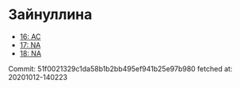 # Зайнуллина
- [16: AC](16.md)
- [17: NA](17.md)
- [18: NA](18.md)

Commit: 51f0021329c1da58b1b2bb495ef941b25e97b980
 fetched at: 20201012-140223
